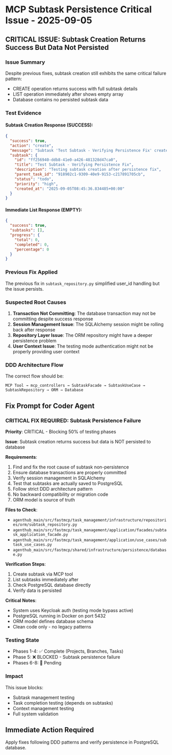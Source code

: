# MCP Subtask Persistence Critical Issue - 2025-09-05

## CRITICAL ISSUE: Subtask Creation Returns Success But Data Not Persisted

### Issue Summary
Despite previous fixes, subtask creation still exhibits the same critical failure pattern:
- CREATE operation returns success with full subtask details
- LIST operation immediately after shows empty array
- Database contains no persisted subtask data

### Test Evidence

#### Subtask Creation Response (SUCCESS):
```json
{
  "success": true,
  "action": "create",
  "message": "Subtask 'Test Subtask - Verifying Persistence Fix' created",
  "subtask": {
    "id": "ff256940-ddb8-41e0-a426-481328d47ca0",
    "title": "Test Subtask - Verifying Persistence Fix",
    "description": "Testing subtask creation after persistence fix",
    "parent_task_id": "918902c1-9309-40e9-9153-c217891705cb",
    "status": "todo",
    "priority": "high",
    "created_at": "2025-09-05T08:45:36.834485+00:00"
  }
}
```

#### Immediate List Response (EMPTY):
```json
{
  "success": true,
  "subtasks": [],
  "progress": {
    "total": 0,
    "completed": 0,
    "percentage": 0
  }
}
```

### Previous Fix Applied
The previous fix in `subtask_repository.py` simplified user_id handling but the issue persists.

### Suspected Root Causes

1. **Transaction Not Committing**: The database transaction may not be committing despite success response
2. **Session Management Issue**: The SQLAlchemy session might be rolling back after response
3. **Repository Layer Issue**: The ORM repository might have a deeper persistence problem
4. **User Context Issue**: The testing mode authentication might not be properly providing user context

### DDD Architecture Flow
The correct flow should be:
```
MCP Tool → mcp_controllers → SubtaskFacade → SubtaskUseCase → SubtaskRepository → ORM → Database
```

## Fix Prompt for Coder Agent

### CRITICAL FIX REQUIRED: Subtask Persistence Failure

**Priority**: CRITICAL - Blocking 50% of testing phases

**Issue**: Subtask creation returns success but data is NOT persisted to database

**Requirements**:
1. Find and fix the root cause of subtask non-persistence
2. Ensure database transactions are properly committed
3. Verify session management in SQLAlchemy
4. Test that subtasks are actually saved to PostgreSQL
5. Follow strict DDD architecture pattern
6. No backward compatibility or migration code
7. ORM model is source of truth

**Files to Check**:
- `agenthub_main/src/fastmcp/task_management/infrastructure/repositories/orm/subtask_repository.py`
- `agenthub_main/src/fastmcp/task_management/application/facades/subtask_application_facade.py`
- `agenthub_main/src/fastmcp/task_management/application/use_cases/subtask_use_cases.py`
- `agenthub_main/src/fastmcp/shared/infrastructure/persistence/database.py`

**Verification Steps**:
1. Create subtask via MCP tool
2. List subtasks immediately after
3. Check PostgreSQL database directly
4. Verify data is persisted

**Critical Notes**:
- System uses Keycloak auth (testing mode bypass active)
- PostgreSQL running in Docker on port 5432
- ORM model defines database schema
- Clean code only - no legacy patterns

### Testing State
- Phases 1-4: ✅ Complete (Projects, Branches, Tasks)
- Phase 5: ❌ BLOCKED - Subtask persistence failure
- Phases 6-8: 🔄 Pending

### Impact
This issue blocks:
- Subtask management testing
- Task completion testing (depends on subtasks)
- Context management testing
- Full system validation

## Immediate Action Required
Apply fixes following DDD patterns and verify persistence in PostgreSQL database.